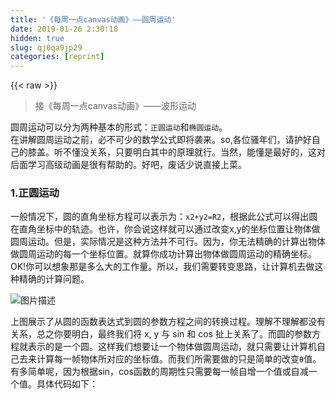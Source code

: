 ```yaml
---
title: '《每周一点canvas动画》——圆周运动' 
date: 2019-01-26 2:30:18
hidden: true
slug: qj0qa9jp29
categories: [reprint]
---
```


{{< raw >}}

                    
<blockquote>接《每周一点canvas动画》——波形运动</blockquote>
<p>圆周运动可以分为两种基本的形式：<code>正圆运动</code>和<code>椭圆运动</code>。<br>在讲解圆周运动之前，必不可少的数学公式即将袭来。so,各位骚年们，请护好自己的膝盖。听不懂没关系，只要明白其中的原理就行。当然，能懂是最好的，这对后面学习高级动画是很有帮助的。好吧，废话少说直接上菜。</p>
<h3 id="articleHeader0">1.正圆运动</h3>
<p>一般情况下，圆的直角坐标方程可以表示为：<code>x2+y2=R2</code>，根据此公式可以得出圆在直角坐标中的轨迹。也许，你会说这样就可以通过改变x,y的坐标位置让物体做圆周运动。但是，实际情况是这种方法并不可行。因为，你无法精确的计算出物体做圆周运动的每一个坐标位置。就算你成功计算出物体做圆周运动的精确坐标。OK!你可以想象那是多么大的工作量。所以，我们需要转变思路，让计算机去做这种精确的计算问题。</p>
<p><span class="img-wrap"><img data-src="/img/bVJtU1?w=618&amp;h=291" src="https://static.alili.tech/img/bVJtU1?w=618&amp;h=291" alt="图片描述" title="图片描述" style="cursor: pointer; display: inline;"></span></p>
<p>上图展示了从圆的函数表达式到圆的参数方程之间的转换过程。理解不理解都没有关系，总之你要明白，最终我们将 x, y 与 sin 和 cos 扯上关系了。而圆的参数方程就表示的是一个圆。这样我们想要让一个物体做圆周运动，就只需要让计算机自己去来计算每一帧物体所对应的坐标值。而我们所需要做的只是简单的改变<code>θ</code>值。有多简单呢，因为根据sin，cos函数的周期性只需要每一帧自增一个值或自减一个值。具体代码如下：</p>
<div class="widget-codetool" style="display:none;">
      <div class="widget-codetool--inner">
      <span class="selectCode code-tool" data-toggle="tooltip" data-placement="top" title="" data-original-title="全选"></span>
      <span type="button" class="copyCode code-tool" data-toggle="tooltip" data-placement="top" data-clipboard-text="    window.onload = function(){
               var canvas = document.getElementById('canvas'),
                   context = canvas.getContext('2d');

               var ball = new Ball();

               var angle = 0, // 旋转的角度
                   centerX = canvas.width/2,
                   centerY = canvas.height/2,
                   radius = 100, // 定义半径
                   speed = 0.05; // 每帧旋转角度的增加值

               (function drawFrame(){
                   window.requestAnimationFrame(drawFrame, canvas);
                   context.clearRect(0,0,canvas.width, canvas.height);

                   //centerX, centerY 的作用是让球绕画布中心旋转
                   ball.x = centerX + Math.sin(angle)*radius;
                   ball.y = centerY + Math.cos(angle)*radius;

                   //角度增加
                   angle += speed;
                   ball.draw(context);
               }());
           }" title="" data-original-title="复制"></span>
      <span type="button" class="saveToNote code-tool" data-toggle="tooltip" data-placement="top" title="" data-original-title="放进笔记"></span>
      </div>
      </div><pre class="bash hljs"><code class="bash">    window.onload = <span class="hljs-function"><span class="hljs-title">function</span></span>(){
               var canvas = document.getElementById(<span class="hljs-string">'canvas'</span>),
                   context = canvas.getContext(<span class="hljs-string">'2d'</span>);

               var ball = new Ball();

               var angle = 0, // 旋转的角度
                   centerX = canvas.width/2,
                   centerY = canvas.height/2,
                   radius = 100, // 定义半径
                   speed = 0.05; // 每帧旋转角度的增加值

               (<span class="hljs-keyword">function</span> <span class="hljs-function"><span class="hljs-title">drawFrame</span></span>(){
                   window.requestAnimationFrame(drawFrame, canvas);
                   context.clearRect(0,0,canvas.width, canvas.height);

                   //centerX, centerY 的作用是让球绕画布中心旋转
                   ball.x = centerX + Math.sin(angle)*radius;
                   ball.y = centerY + Math.cos(angle)*radius;

                   //角度增加
                   angle += speed;
                   ball.draw(context);
               }());
           }</code></pre>
<p>效果图</p>
<p><span class="img-wrap"><img data-src="/img/bVJtU5?w=484&amp;h=256" src="https://static.alili.tech/img/bVJtU5?w=484&amp;h=256" alt="图片描述" title="图片描述" style="cursor: pointer; display: inline;"></span></p>
<p>ok,自己动手试试吧！看看是不是球体绕着画布中心做着圆周运动呢！这里我们需要的条件比较多 angle 和 Radius，在后面的章节中我们将介绍如何只通过 angle 就实现圆周运动。为了更容易理解，我劝你最好复习一下中学的知识，哈哈！！！</p>
<h3 id="articleHeader1">2.椭圆运动</h3>
<p>椭圆和正圆的不同之处可以这样理解：<strong>正圆半径在x轴和y轴上的距离是相同的，都是Radius.而椭圆则是不同的,我们用a, b 表示。</strong></p>
<p><span class="img-wrap"><img data-src="/img/bVJtVc?w=683&amp;h=298" src="https://static.alili.tech/img/bVJtVc?w=683&amp;h=298" alt="图片描述" title="图片描述" style="cursor: pointer; display: inline;"></span></p>
<p>具体到代码里，就是半径不同了呗！是不是so easy,上代码：</p>
<div class="widget-codetool" style="display:none;">
      <div class="widget-codetool--inner">
      <span class="selectCode code-tool" data-toggle="tooltip" data-placement="top" title="" data-original-title="全选"></span>
      <span type="button" class="copyCode code-tool" data-toggle="tooltip" data-placement="top" data-clipboard-text="window.onload = function(){
            var canvas = document.getElementById('canvas');
            var context = canvas.getContext('2d');
            var ball = new Ball();
            
            var centerX = canvas.width/2,
                centerY = canvas.height/2,
                angle = 0,
                radiusX = 50,
                radiusY = 100,
                speed = 0.05;
            
                ball.x = centerX;
                ball.y = centerY;
                
             context.fillStyle = &quot;rgba(0,0,0,.01)&quot;; 
            (function drawFrame(){
                window.requestAnimationFrame(drawFrame,canvas);
                context.fillRect(0,0,canvas.width,canvas.height);
                
                //当radius的值相等时为圆周运动
                //当radius的值不想等是为椭圆运动
                ball.x = centerX + Math.sin(angle)*radiusX; //radiusX = 50
                ball.y = centerY + Math.cos(angle)*radiusY; //radiusY = 100
                angle += speed;
                
                ball.draw(context);
            })();
        }" title="" data-original-title="复制"></span>
      <span type="button" class="saveToNote code-tool" data-toggle="tooltip" data-placement="top" title="" data-original-title="放进笔记"></span>
      </div>
      </div><pre class="bash hljs"><code class="bash">window.onload = <span class="hljs-function"><span class="hljs-title">function</span></span>(){
            var canvas = document.getElementById(<span class="hljs-string">'canvas'</span>);
            var context = canvas.getContext(<span class="hljs-string">'2d'</span>);
            var ball = new Ball();
            
            var centerX = canvas.width/2,
                centerY = canvas.height/2,
                angle = 0,
                radiusX = 50,
                radiusY = 100,
                speed = 0.05;
            
                ball.x = centerX;
                ball.y = centerY;
                
             context.fillStyle = <span class="hljs-string">"rgba(0,0,0,.01)"</span>; 
            (<span class="hljs-keyword">function</span> <span class="hljs-function"><span class="hljs-title">drawFrame</span></span>(){
                window.requestAnimationFrame(drawFrame,canvas);
                context.fillRect(0,0,canvas.width,canvas.height);
                
                //当radius的值相等时为圆周运动
                //当radius的值不想等是为椭圆运动
                ball.x = centerX + Math.sin(angle)*radiusX; //radiusX = 50
                ball.y = centerY + Math.cos(angle)*radiusY; //radiusY = 100
                angle += speed;
                
                ball.draw(context);
            })();
        }</code></pre>
<p>为了让椭圆的效果看起来更加明显，代替clearRect采用fillRect是小球的运动形成尾迹。</p>
<p><span class="img-wrap"><img data-src="/img/bVJtVh?w=484&amp;h=263" src="https://static.alili.tech/img/bVJtVh?w=484&amp;h=263" alt="图片描述" title="图片描述" style="cursor: pointer; display: inline;"></span></p>
<h2 id="articleHeader2">三、两点之间的距离</h2>
<p>按理来说，连点之间的距离是不会用到三角函数的。但是，其实两点间的距离公式是可以通过勾股定理推出来的，所以这里直接就把他归到三角函数里。<br>这里就不画示意图了直接给你个公式好了(原谅我偷个懒)，假设有两个点, a(x1, y1), b(x2, y2)。那么怎样求它们之间的距离呢！公式如下：</p>
<div class="widget-codetool" style="display:none;">
      <div class="widget-codetool--inner">
      <span class="selectCode code-tool" data-toggle="tooltip" data-placement="top" title="" data-original-title="全选"></span>
      <span type="button" class="copyCode code-tool" data-toggle="tooltip" data-placement="top" data-clipboard-text="    dx = x2 - x1;
    dy = y2 - y1;
    distance = Math.sqrt(dx*dx + dy*dy); //这不就是勾股定理" title="" data-original-title="复制"></span>
      <span type="button" class="saveToNote code-tool" data-toggle="tooltip" data-placement="top" title="" data-original-title="放进笔记"></span>
      </div>
      </div><pre class="bash hljs"><code class="bash">    dx = x2 - x1;
    dy = y2 - y1;
    distance = Math.sqrt(dx*dx + dy*dy); //这不就是勾股定理</code></pre>
<p>这里给你个小的Demo,代码如下：</p>
<div class="widget-codetool" style="display:none;">
      <div class="widget-codetool--inner">
      <span class="selectCode code-tool" data-toggle="tooltip" data-placement="top" title="" data-original-title="全选"></span>
      <span type="button" class="copyCode code-tool" data-toggle="tooltip" data-placement="top" data-clipboard-text="    <canvas id=&quot;canvas&quot; width=&quot;500&quot; height=&quot;500&quot; style=&quot;background:#000;&quot;>
           your browser not support canvas!
       </canvas>
       <p id=&quot;log&quot;></p>
       <script src=&quot;../js/utils.js&quot;></script>
       <script>
       window.onload = function(){
               var canvas = document.getElementById('canvas');
               var log = document.getElementById('log');
               var mouse = utils.captureMouse(canvas);
               var context = canvas.getContext('2d');

               //中心位置创建一个方块
               var rect = {
                   x:canvas.width/2,
                   y:canvas.height/2
               };

               (function drawFrame(){
                   window.requestAnimationFrame(drawFrame,canvas);
                   context.clearRect(0,0,canvas.width,canvas.height);

                   var dx = mouse.x - rect.x;
                   var dy = mouse.y - rect.y;
                   var dis = Math.sqrt(dx*dx + dy*dy);

                   //画方块
                   context.fillStyle = '#ffffff';
                   context.fillRect(rect.x-2,rect.y-2,4,4);
                   //画线
                   context.save();
                   context.strokeStyle = '#ffffff';
                   context.beginPath()
                   context.moveTo(rect.x,rect.y);
                   context.lineTo(mouse.x,mouse.y);
                   context.closePath();
                   context.stroke();
                   context.restore();
                   //显示距离
                   log.style.left = (mouse.x + rect.x)/2 + 'px';
                   log.style.top = (mouse.y + rect.y)/2 + 'px';
                   log.innerHTML = dis;
               })();
           }
    </script>" title="" data-original-title="复制"></span>
      <span type="button" class="saveToNote code-tool" data-toggle="tooltip" data-placement="top" title="" data-original-title="放进笔记"></span>
      </div>
      </div><pre class="bash hljs"><code class="bash">    &lt;canvas id=<span class="hljs-string">"canvas"</span> width=<span class="hljs-string">"500"</span> height=<span class="hljs-string">"500"</span> style=<span class="hljs-string">"background:#000;"</span>&gt;
           your browser not support canvas!
       &lt;/canvas&gt;
       &lt;p id=<span class="hljs-string">"log"</span>&gt;&lt;/p&gt;
       &lt;script src=<span class="hljs-string">"../js/utils.js"</span>&gt;&lt;/script&gt;
       &lt;script&gt;
       window.onload = <span class="hljs-function"><span class="hljs-title">function</span></span>(){
               var canvas = document.getElementById(<span class="hljs-string">'canvas'</span>);
               var <span class="hljs-built_in">log</span> = document.getElementById(<span class="hljs-string">'log'</span>);
               var mouse = utils.captureMouse(canvas);
               var context = canvas.getContext(<span class="hljs-string">'2d'</span>);

               //中心位置创建一个方块
               var rect = {
                   x:canvas.width/2,
                   y:canvas.height/2
               };

               (<span class="hljs-keyword">function</span> <span class="hljs-function"><span class="hljs-title">drawFrame</span></span>(){
                   window.requestAnimationFrame(drawFrame,canvas);
                   context.clearRect(0,0,canvas.width,canvas.height);

                   var dx = mouse.x - rect.x;
                   var dy = mouse.y - rect.y;
                   var dis = Math.sqrt(dx*dx + dy*dy);

                   //画方块
                   context.fillStyle = <span class="hljs-string">'#ffffff'</span>;
                   context.fillRect(rect.x-2,rect.y-2,4,4);
                   //画线
                   context.save();
                   context.strokeStyle = <span class="hljs-string">'#ffffff'</span>;
                   context.beginPath()
                   context.moveTo(rect.x,rect.y);
                   context.lineTo(mouse.x,mouse.y);
                   context.closePath();
                   context.stroke();
                   context.restore();
                   //显示距离
                   log.style.left = (mouse.x + rect.x)/2 + <span class="hljs-string">'px'</span>;
                   log.style.top = (mouse.y + rect.y)/2 + <span class="hljs-string">'px'</span>;
                   log.innerHTML = dis;
               })();
           }
    &lt;/script&gt;</code></pre>
<p>效果图</p>
<p><span class="img-wrap"><img data-src="/img/bVJtVm?w=502&amp;h=238" src="https://static.alili.tech/img/bVJtVm?w=502&amp;h=238" alt="图片描述" title="图片描述" style="cursor: pointer; display: inline;"></span></p>
<h2 id="articleHeader3">四、总结</h2>
<div class="widget-codetool" style="display:none;">
      <div class="widget-codetool--inner">
      <span class="selectCode code-tool" data-toggle="tooltip" data-placement="top" title="" data-original-title="全选"></span>
      <span type="button" class="copyCode code-tool" data-toggle="tooltip" data-placement="top" data-clipboard-text="    ## 角度旋转
    dx = mouse.x - object.x;
    dy = mouse.y - object.y;
    object.rotation = Math.atan2(dy,dx)*180/Math.PI

    ## 平滑运动
       value = center + Math.sin(angle)*range;
       angle += speed;

    ## 正圆运动
       x_position = centerX + Math.sin(angle)*radius;
       y_position = centerY + Math.cos(angle)*radius;
       angle += speed;

    ## 椭圆运动
       x_position = centerX + Math.cos(angle)*radiusX;
       y_position = centerY + Math.sin(angle)*radiusY;
       angle += speed;

    ##两点间距离
    dx = x2 - x1;
    dy = y2 - y1;
    dist = Math.sqrt(dx*dx + dy*dy);
" title="" data-original-title="复制"></span>
      <span type="button" class="saveToNote code-tool" data-toggle="tooltip" data-placement="top" title="" data-original-title="放进笔记"></span>
      </div>
      </div><pre class="bash hljs"><code class="bash">    <span class="hljs-comment">## 角度旋转</span>
    dx = mouse.x - object.x;
    dy = mouse.y - object.y;
    object.rotation = Math.atan2(dy,dx)*180/Math.PI

    <span class="hljs-comment">## 平滑运动</span>
       value = center + Math.sin(angle)*range;
       angle += speed;

    <span class="hljs-comment">## 正圆运动</span>
       x_position = centerX + Math.sin(angle)*radius;
       y_position = centerY + Math.cos(angle)*radius;
       angle += speed;

    <span class="hljs-comment">## 椭圆运动</span>
       x_position = centerX + Math.cos(angle)*radiusX;
       y_position = centerY + Math.sin(angle)*radiusY;
       angle += speed;

    <span class="hljs-comment">##两点间距离</span>
    dx = x2 - x1;
    dy = y2 - y1;
    dist = Math.sqrt(dx*dx + dy*dy);
</code></pre>

                
{{< /raw >}}

# 版权声明
本文资源来源互联网，仅供学习研究使用，版权归该资源的合法拥有者所有，

本文仅用于学习、研究和交流目的。转载请注明出处、完整链接以及原作者。

原作者若认为本站侵犯了您的版权，请联系我们，我们会立即删除！

## 原文标题
《每周一点canvas动画》——圆周运动

## 原文链接
[https://segmentfault.com/a/1190000008417444](https://segmentfault.com/a/1190000008417444)

